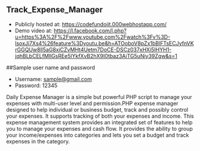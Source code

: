 ## Track_Expense_Manager

* Publicly hosted at: https://codefundoiit.000webhostapp.com/
* Demo video at: https://l.facebook.com/l.php?u=https%3A%2F%2Fwww.youtube.com%2Fwatch%3Fv%3D-lsoxJi7Xs4%26feature%3Dyoutu.be&h=ATOoboV8pZx1bBlFTsECJyfnVKrGGQUw8ll5aG8xiCZvMHt4Uetm7DoCE-DSCz037xHXi5IHYH1-jqhBLbCELfMllGsREe5lYkfXvB2hX9I0tbaz3AiTG5uNiy39Zgw&s=1

##Sample user name and password
* Username: sample@gmail.com
* Password: 12345

Daily Expense Manager is a  simple but powerful PHP script to manage your expenses with multi-user level and permission.PHP expense manager designed to help individual or business budget, track and possibly control your expenses. It supports tracking of both your expenses and income. This expense management system provides an integrated set of features to help you to manage your expenses and cash flow. It provides the ability to group your income/expenses into categories and lets you set a budget and track expenses in the category.
